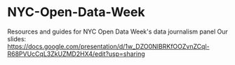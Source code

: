 # NYC-Open-Data-Week
Resources and guides for NYC Open Data Week's data journalism panel
Our slides: https://docs.google.com/presentation/d/1w_DZO0NIBRKfOOZvnZCql-R68PVUcCqL3ZkUZMD2HX4/edit?usp=sharing 
